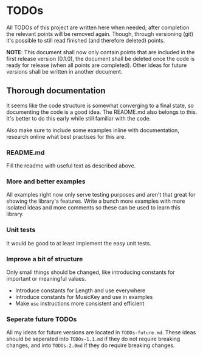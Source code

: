 # TODOs

All TODOs of this project are written here when needed; after completion the
relevant points will be removed again. Though, through versioning (git) it's
possible to still read finished (and therefore deleted) points.

**NOTE**: This document shall now only contain points that are included in the
first release version (0.1.0), the document shall be deleted once the code is
ready for release (when all points are completed). Other ideas for future
versions shall be written in another document.

## Thorough documentation

It seems like the code structure is somewhat converging to a final state, so
documenting the code is a good idea. The README.md also belongs to this. It's
better to do this early while still familiar with the code.

Also make sure to include some examples inline with documentation, research
online what best practises for this are.

### README.md

Fill the readme with useful text as described above.

### More and better examples

All examples right now only serve testing purposes and aren't that great for
showing the library's features. Write a bunch more examples with more isolated
ideas and more comments so these can be used to learn this library.

### Unit tests

It would be good to at least implement the easy unit tests.

### Improve a bit of structure

Only small things should be changed, like introducing constants for important
or meaningful values.

- Introduce constants for Length and use everywhere
- Introduce constants for MusicKey and use in examples
- Make `use` instructions more consistent and efficient

### Seperate future TODOs

All my ideas for future versions are located in `TODOs-future.md`. These ideas
should be seperated into `TODOs-1.1.md` if they do not require breaking changes,
and into `TODOs-2.0md` if they do require breaking changes.
